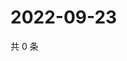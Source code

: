 # 2022-09-23

共 0 条

<!-- BEGIN WEIBO -->
<!-- 最后更新时间 Fri Sep 23 2022 19:16:10 GMT+0800 (China Standard Time) -->

<!-- END WEIBO -->
